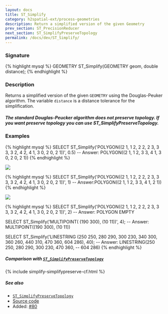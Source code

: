 ```yaml
---
layout: docs
title: ST_Simplify
category: h2spatial-ext/process-geometries
description: Return a simplified version of the given Geometry
prev_section: ST_PrecisionReducer
next_section: ST_SimplifyPreserveTopology
permalink: /docs/dev/ST_Simplify/
---
```


### Signature

{% highlight mysql %}
GEOMETRY ST_Simplify(GEOMETRY geom, double distance);
{% endhighlight %}

### Description
Returns a simplified version of the given `GEOMETRY` using the Douglas-Peuker algorithm.
The variable `distance` is a distance tolerance for the simplification.

<div class="note">
    <h5>The standard Douglas-Peucker algorithm does not preserve topology.
    If you want preserve topology you can use ST_SimplifyPreserveTopology.</h5>
</div>

### Examples

{% highlight mysql %}
SELECT ST_Simplify('POLYGON((2 1, 1 2, 2 2, 2 3, 3 3, 3 2, 
                             4 2, 4 1, 3 0, 2 0, 2 1))', 
                    0.5)
-- Answer: POLYGON((2 1, 1 2, 3 3, 4 1, 3 0, 2 0, 2 1))
{% endhighlight %}

<img class="displayed" src="../ST_Simplify.png"/>

{% highlight mysql %}
SELECT ST_Simplify('POLYGON((2 1, 1 2, 2 2, 2 3, 3 3, 3 2, 
                             4 2, 4 1, 3 0, 2 0, 2 1))', 
                    1)
-- Answer:POLYGON((2 1, 1 2, 3 3, 4 1, 2 1))
{% endhighlight %}

<img class="displayed" src="../ST_Simplify_1.png"/>

{% highlight mysql %}
SELECT ST_Simplify('POLYGON((2 1, 1 2, 2 2, 2 3, 3 3, 3 2, 
                             4 2, 4 1, 3 0, 2 0, 2 1))', 
                    2)
-- Answer: POLYGON EMPTY

SELECT ST_Simplify('MULTIPOINT( (190 300), (10 11))', 4);
-- Answer: MULTIPOINT((190 300), (10 11))

SELECT ST_Simplify('LINESTRING (250 250, 280 290, 300 230, 
                                340 300, 360 260, 440 310, 
                                470 360, 604 286), 
                    40);
-- Answer: LINESTRING(250 250, 280 290, 300 230, 470 360, 
--                    604 286)
{% endhighlight %}

##### Comparison with [`ST_SimplifyPreserveTopology`](../ST_SimplifyPreserveTopology)

{% include simplify-simplifypreserve-cf.html %}

##### See also

* [`ST_SimplifyPreserveTopology`](../ST_SimplifyPreserveTopology)
* <a href="https://github.com/irstv/H2GIS/blob/master/h2spatial-ext/src/main/java/org/h2gis/h2spatialext/function/spatial/processing/ST_Simplify.java" target="_blank">Source code</a>
* Added: <a href="https://github.com/irstv/H2GIS/pull/80" target="_blank">#80</a>

